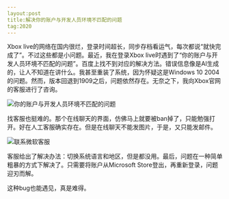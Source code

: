 ```yaml
---
layout:post
title:解决你的账户与开发人员环境不匹配的问题
tag:2020
---
```

Xbox live的网络在国内很烂，登录时间超长，同步存档看运气，每次都说“就快完成了”。不过这些都是小问题。最近，我在登录Xbox live时遇到了“你的账户与开发人员环境不匹配的问题”。百度上找不到对应的解决方法。错误信息像是AI生成的，让人不知道在讲什么。我甚至重装了系统，因为怀疑这是Windows 10 2004的问题。然而，版本回退到1909之后，问题依然存在。无奈之下，我向Xbox官网的客服进行了咨询。

![你的账户与开发人员环境不匹配的问题](https://i.loli.net/2020/08/28/AUyWRI9sXL7rYgw.jpg)

找客服也挺难的。那个在线聊天的界面，仿佛马上就要被ban掉了，只能勉强打开。好在人工客服确实存在。但是在线聊天不能发图片，于是，又只能发邮件。

![联系微软客服](https://i.loli.net/2020/08/28/ILfswo4qngTZHbM.png)

客服给出了解决办法：切换系统语言和地区，但是都没用。最后，问题在一种简单粗暴的方式下解决了。只需要将账户从Microsoft Store登出，再重新登录，问题迎刃而解。

这种bug也能遇见，真是难得。
